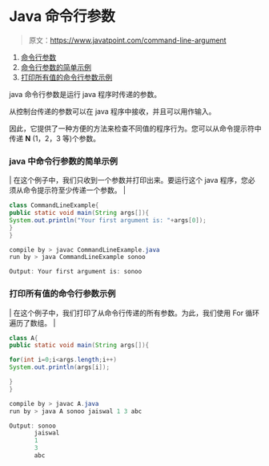 # Java 命令行参数

> 原文：<https://www.javatpoint.com/command-line-argument>

1.  [命令行参数](#)
2.  [命令行参数的简单示例](#cmdex1)
3.  [打印所有值的命令行参数示例](#cmdex2)

java 命令行参数是运行 java 程序时传递的参数。

从控制台传递的参数可以在 java 程序中接收，并且可以用作输入。

因此，它提供了一种方便的方法来检查不同值的程序行为。您可以从命令提示符中传递 **N** (1，2，3 等)个参数。

### java 中命令行参数的简单示例

| 在这个例子中，我们只收到一个参数并打印出来。要运行这个 java 程序，您必须从命令提示符至少传递一个参数。 |

```java
class CommandLineExample{
public static void main(String args[]){
System.out.println("Your first argument is: "+args[0]);
}
}

```

```java
compile by > javac CommandLineExample.java
run by > java CommandLineExample sonoo

```

```java
Output: Your first argument is: sonoo

```

### 打印所有值的命令行参数示例

| 在这个例子中，我们打印了从命令行传递的所有参数。为此，我们使用 For 循环遍历了数组。 |

```java
class A{
public static void main(String args[]){

for(int i=0;i<args.length;i++)
System.out.println(args[i]);

}
}

```

```java
compile by > javac A.java
run by > java A sonoo jaiswal 1 3 abc

```

```java
Output: sonoo
       jaiswal
       1
       3
       abc

```